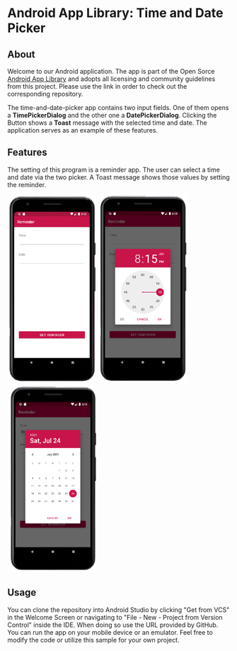 # Android App Library: Time and Date Picker

## About
Welcome to our Android application. The app is part of the Open Sorce [Android App Library](https://github.com/LukPle/android-app-library.git) 
and adopts all licensing and community guidelines from this project. Please use the link in order to check out the corresponding repository.

The time-and-date-picker app contains two input fields. One of them opens a **TimePickerDialog** and the other one a **DatePickerDialog**.
Clicking the Button shows a **Toast** message with the selected time and date. The application serves as an example of these features.

## Features
The setting of this program is a reminder app. The user can select a time and date via the two picker. A Toast message shows those values by setting the reminder. </br>

![](demo_pictures/Screen1.png)
![](demo_pictures/Screen2.png)
![](demo_pictures/Screen3.png)

## Usage
You can clone the repository into Android Studio by clicking "Get from VCS" in the Welcome Screen or navigating to "File - New - Project from Version Control" inside 
the IDE. When doing so use the URL provided by GitHub. You can run the app on your mobile device or an emulator. Feel free to modify the code or utilize this sample 
for your own project.
